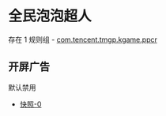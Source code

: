 # 全民泡泡超人

存在 1 规则组 - [com.tencent.tmgp.kgame.ppcr](/src/apps/com.tencent.tmgp.kgame.ppcr.ts)

## 开屏广告

默认禁用

- [快照-0](https://i.gkd.li/i/13276317)

